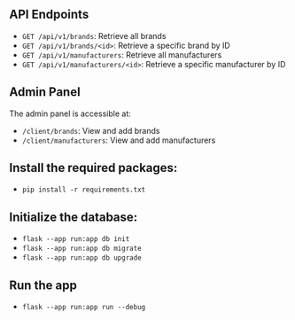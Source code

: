 ## API Endpoints

- `GET /api/v1/brands`: Retrieve all brands
- `GET /api/v1/brands/<id>`: Retrieve a specific brand by ID
- `GET /api/v1/manufacturers`: Retrieve all manufacturers
- `GET /api/v1/manufacturers/<id>`: Retrieve a specific manufacturer by ID

## Admin Panel

The admin panel is accessible at:

- `/client/brands`: View and add brands
- `/client/manufacturers`: View and add manufacturers

## Install the required packages:
- `pip install -r requirements.txt`

## Initialize the database:
- `flask --app run:app db init` 
- `flask --app run:app db migrate `
- `flask --app run:app db upgrade`

## Run the app
- `flask --app run:app run --debug`